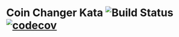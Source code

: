 # Coin Changer Kata ![Build Status](https://travis-ci.com/samjones1001/coin-changer-python-2.svg?branch=master)  [![codecov](https://codecov.io/gh/samjones1001/coin-changer-python-2/branch/master/graph/badge.svg)](https://codecov.io/gh/samjones1001/coin-changer-python-2)
